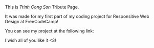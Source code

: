 This is <em>Trinh Cong Son</em> Tribute Page.

It was made for my first part of my coding project for Responsitive Web Design at FreeCodeCamp!

You can see my project at the following link: 

I wish all of you like it <3!
